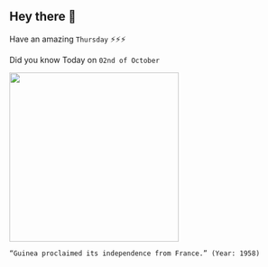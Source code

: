 ## Hey there 👋
Have an amazing `Thursday` ⚡⚡⚡

Did you know Today on `02nd of October`
 
 [<img src="https://upload.wikimedia.org/wikipedia/commons/7/79/Almamy_Samory_Tour%C3%A9.jpg" width="300" />](https://en.wikipedia.org/wiki/Guinea#:~:text=The%20land%20that%20is%20now,France%20on%202%20October%201958.) 
 ```
“Guinea proclaimed its independence from France.” (Year: 1958)
```
